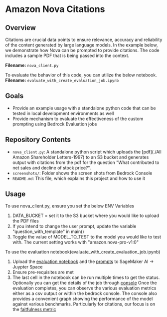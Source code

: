 # Amazon Nova Citations 

## Overview

Citations are crucial data points to ensure relevance, accuracy and reliability of the content generated by large language models.
In the example below, we demonstrate how Nova can be prompted to provide citations. The code includes a sample PDF that is being passed into the context.

**Filename:** `nova_client.py`

To evaluate the behavior of this code, you can utilize the below notebook.
**Filename:** `evaluate_with_create_evaluation_job.ipynb`


## Goals
- Provide an example usage with a standalone python code that can be tested in local development environments as well
- Provide mechanism to evaluate the effectiveness of the custom prompting using Bedrock Evaluation jobs

## Repository Contents
- `nova_client.py`: A standalone python script which uploads the [pdf](./All Amazon Shareholder Letters-1997) to an S3 bucket and generates output with citations from the pdf for the question "What contributed to net sales and decline of stock price?".
- `screenshots/`: Folder shows the screen shots from Bedrock Console
- `README.md`: This file, which explains this project and how to use it


## Usage
To use nova_client.py, ensure you set the below ENV Variables
1. DATA_BUCKET = set it to the S3 bucket where you would like to upload the PDF files
2. If you intend to change the user prompt, update the variable "question_with_template" in main()
3. Toggle the value of MODEL_TO_TEST to the model you would like to test with. The current setting works with "amazon.nova-pro-v1:0"

To use the evaluation notebook(evaluate_with_create_evaluation_job.ipynb)
1. Upload the [evaluation notebook](evaluate_with_create_evaluation_job.ipynb) and the [prompts](eval_dataset.jsonl) to SageMaker AI -> Juypter Space
2. Ensure pre-requisites are met
3. The last cell in the notebook can be run multiple times to get the status. 
Optionally you can get the details of the job through [console](./screenshots/Bedrock-create-evaluation-job-console.png)
Once the evaluation completes, you can observe the various evaluation metrics either as a csv output or within the bedrock console.
The console also provides a convenient graph showing the performance of the model against various benchmarks.
Particularly for citations, our focus is on the [faitfulness metric](./screenshots/PromptResponseAndFaithFulnessEvidence.png)